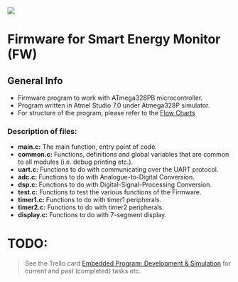 ![](https://github.com/ee209-2020class/ee209-2020class.github.io/blob/master/ExtraInfo/logo.png)

# Firmware for Smart Energy Monitor (FW)

## General Info

- Firmware program to work with ATmega328PB microcontroller.
- Program written in Atmel Studio 7.0 under Atmega328P simulator.
- For structure of the program, please refer to the [Flow Charts]()

### Description of files:
- **main.c:** The main function, entry point of code.
- **common.c:** Functions, definitions and global variables that are common to all modules (i.e. debug printing etc.).
- **uart.c:** Functions to do with communicating over the UART protocol.
- **adc.c:** Functions to do with Analogue-to-Digital Conversion.
- **dsp.c:** Functions to do with Digital-Signal-Processing Conversion.
- **test.c:** Functions to test the various functions of the Firmware.
- **timer1.c:** Functions to do with timer1 peripherals.
- **timer2.c:** Functions to do with timer2 peripherals.
- **display.c:** Functions to do with 7-segment display. 

# TODO:

> See the Trello card [Embedded Program: Development & Simulation](https://trello.com/b/7f8trbUE/electeng-209-team-2) for current and past (completed) tasks etc.
